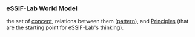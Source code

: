 ### eSSIF-Lab World Model

the set of <a href="https://essif-lab.github.io/framework/docs/terms/concept" hovertext="Concept: the ideas/thoughts behind a classification of Entities (what makes Entities in that class 'the same').">concept</a>, relations between them (<a href="https://essif-lab.github.io/framework/docs/terms/pattern" hovertext="Pattern (also: Mental Model): A description, both casual and formal, of a set of Concepts (ideas), relations between them, and constraints, that together form a coherent and consistent 'viewpoint', or 'way of thinking' about a certain topic.">pattern</a>), and <a href="/framework/docs/essifLab-principles">Principles</a> (that are the starting point for eSSIF-Lab's thinking).
